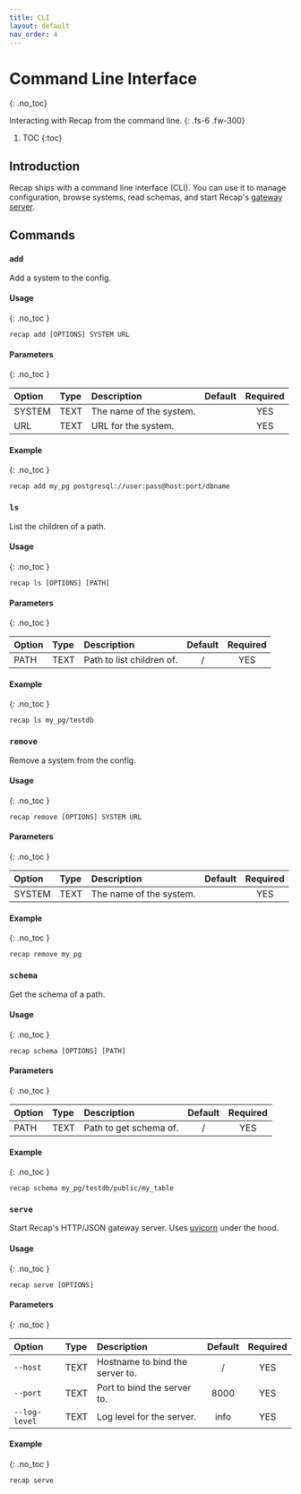 ```yaml
---
title: CLI
layout: default
nav_order: 4
---
```


# Command Line Interface
{: .no_toc}

Interacting with Recap from the command line.
{: .fs-6 .fw-300}

1. TOC
{:toc}

## Introduction

Recap ships with a command line interface (CLI). You can use it to manage configuration, browse systems, read schemas, and start Recap's [gateway server](/docs/gateway).

## Commands

### `add`

Add a system to the config.

#### Usage
{: .no_toc }

```
recap add [OPTIONS] SYSTEM URL
```

#### Parameters
{: .no_toc }

| Option | Type | Description | Default | Required |
| :-- | :-- | :-- | :-: | :-: |
| SYSTEM | TEXT | The name of the system. | | YES |
| URL | TEXT | URL for the system. | | YES |

#### Example
{: .no_toc }

```
recap add my_pg postgresql://user:pass@host:port/dbname
```

### `ls`

List the children of a path.

#### Usage
{: .no_toc }

```
recap ls [OPTIONS] [PATH]
```

#### Parameters
{: .no_toc }

| Option | Type | Description | Default | Required |
| :-- | :-- | :-- | :-: | :-: |
| PATH | TEXT | Path to list children of. | / | YES |

#### Example
{: .no_toc }

```
recap ls my_pg/testdb
```

### `remove`

Remove a system from the config.

#### Usage
{: .no_toc }

```
recap remove [OPTIONS] SYSTEM URL
```

#### Parameters
{: .no_toc }

| Option | Type | Description | Default | Required |
| :-- | :-- | :-- | :-: | :-: |
| SYSTEM | TEXT | The name of the system. | | YES |

#### Example
{: .no_toc }

```
recap remove my_pg
```

### `schema`

Get the schema of a path.

#### Usage
{: .no_toc }

```
recap schema [OPTIONS] [PATH]
```

#### Parameters
{: .no_toc }

| Option | Type | Description | Default | Required |
| :-- | :-- | :-- | :-: | :-: |
| PATH | TEXT | Path to get schema of. | / | YES |

#### Example
{: .no_toc }

```
recap schema my_pg/testdb/public/my_table
```

### `serve`

Start Recap's HTTP/JSON gateway server. Uses [uvicorn](https://www.uvicorn.org/) under the hood.

#### Usage
{: .no_toc }

```
recap serve [OPTIONS]
```

#### Parameters
{: .no_toc }

| Option | Type | Description | Default | Required |
| :-- | :-- | :-- | :-: | :-: |
| `--host` | TEXT | Hostname to bind the server to. | / | YES |
| `--port` | TEXT | Port to bind the server to. | 8000 | YES |
| `--log-level` | TEXT | Log level for the server. | info | YES |

#### Example
{: .no_toc }

```
recap serve
```
